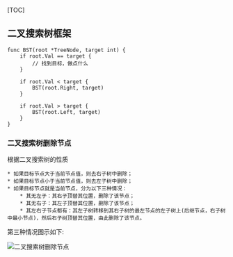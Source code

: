[TOC]


## 二叉搜索树框架

```golang
func BST(root *TreeNode, target int) {
	if root.Val == target {
		// 找到目标，做点什么
	}

	if root.Val < target {
		BST(root.Right, target)
	}

	if root.Val > target {
		BST(root.Left, target)
	}
}
```

### 二叉搜索树删除节点

根据二叉搜索树的性质

    * 如果目标节点大于当前节点值，则去右子树中删除；
    * 如果目标节点小于当前节点值，则去左子树中删除；
    * 如果目标节点就是当前节点，分为以下三种情况：
        * 其无左子：其右子顶替其位置，删除了该节点；
        * 其无右子：其左子顶替其位置，删除了该节点；
        * 其左右子节点都有：其左子树转移到其右子树的最左节点的左子树上(后继节点，右子树中最小节点)，然后右子树顶替其位置，由此删除了该节点。

第三种情况图示如下:

![二叉搜索树删除节点](https://pic.leetcode-cn.com/1611932922-MelojG-450.jpg)